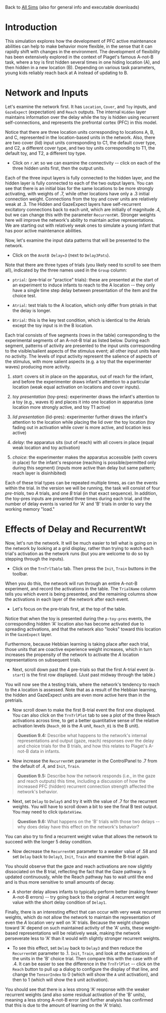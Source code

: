 Back to [All Sims](https://github.com/CompCogNeuro/sims) (also for general info and executable downloads)

# Introduction

This simulation explores how the development of PFC active maintenance abilities can help to make behavior more flexible, in the sense that it can rapidly shift with changes in the environment. The development of flexibility has been extensively explored in the context of Piaget's famous A-not-B task, where a toy is first hidden several times in one hiding location (A), and then hidden in a new location (B). Depending on various task parameters, young kids reliably reach back at A instead of updating to B.

# Network and Inputs

Let's examine the network first.  It has `Location`, `Cover`, and `Toy` inputs, and `GazeExpect` (expectation) and `Reach` outputs. The internal `Hidden` layer maintains information over the delay while the toy is hidden using recurrent self-connections, and represents the prefrontal cortex (PFC) in this model.

Notice that there are three location units corresponding to locations A, B, and C, represented in the location-based units in the network. Also, there are two cover (lid) input units corresponding to C1, the default cover type, and C2, a different cover type, and two toy units corresponding to T1, the default toy, and T2, a different toy type.

* Click on `r.Wt` so we can examine the connectivity -- click on each of the three hidden units first, then the output units.

Each of the three input layers is fully connected to the hidden layer, and the hidden layer is fully connected to each of the two output layers. You can see that there is an initial bias for the same locations to be more strongly activating, with weights of .7, while other locations have only a .3 initial connection weight. Connections from the toy and cover units are relatively weak at .3. The Hidden and GazeExpect layers have self-recurrent excitatory connections back to each unit, which are initially of magnitude .4, but we can change this with the parameter `RecurrentWt`.  Stronger weights here will improve the network's ability to maintain active representations. We are starting out with relatively weak ones to simulate a young infant that has poor active maintenance abilities.

Now, let's examine the input data patterns that will be presented to the network.

* Click on the `AnotB Delay=3` (next to `Delay3Pats`).

Note that there are three types of trials (you likely need to scroll to see them all), indicated by the three names used in the `Group` column:

*  `ptrial`: (pre-trial or "practice" trials): these are presented at the start of an experiment to induce infants to reach to the A location -- they only have a single time step delay between presentation of the item and the choice test.

* `Atrial`: test trials to the A location, which only differ from ptrials in that the delay is longer.

* `Btrial`: this is the key test condition, which is identical to the Atrials except the toy input is in the B location.

Each trial consists of five segments (rows in the table) corresponding to the experimental segments of an A-not-B trial as listed below. During each segment, patterns of activity are presented to the input units corresponding to the visible/salient aspects of the stimulus event; all other input units have no activity. The levels of input activity represent the salience of aspects of the stimulus, with more salient aspects (e.g. a toy that the experimenter waves) producing more activity.

1. *start*: covers sit in place on the apparatus, out of reach for the infant, and before the experimenter draws infant's attention to a particular location (weak equal activation on locations and cover inputs).

2. *toy presentation* (toy-pres): experimenter draws the infant's attention to a toy (e.g., waves it) and places it into one location in apparatus (one location more strongly active, and toy T1 active)

3. *lid presentation* (lid-pres): experimenter further draws the infant's attention to the location while placing the lid over the toy location (toy fading out in activation while cover is more active, and location less active)

4. *delay*: the apparatus sits (out of reach) with all covers in place (equal weak location and toy activation)

5. *choice*: the experimenter makes the apparatus accessible (with covers in place) for the infant's response (reaching is possible/permitted only during this segment) (inputs more active than delay but same pattern; reach layer is disinhibited) 

Each of these trial types can be repeated multiple times, as can the events within the trial. In the version we will be running, the task will consist of four *pre-trials*, two *A* trials, and one *B* trial (in that exact sequence). In addition, the toy-pres inputs are presented three times during each trial, and the number of delay events is varied for 'A' and 'B' trials in order to vary the working memory "load."

# Effects of Delay and RecurrentWt

Now, let's run the network. It will be much easier to tell what is going on in the network by looking at a grid display, rather than trying to watch each trial's activation as the network runs (but you are welcome to do so by stepping through the inputs).

* Click on the `TrnTrlTable` tab. Then press the `Init`, `Train` buttons in the toolbar.

When you do this, the network will run through an entire A-not-B experiment, and record the activations in the table. The `TrialName` column tells you which event is being presented, and the remaining columns show the activations in each layer of the network after each event.

* Let's focus on the pre-trials first, at the top of the table.

Notice that when the toy is presented during the `p-toy-pres` events, the corresponding hidden 'A' location also has become activated due to spreading activations, and that the network also "looks" toward this location in the `GazeExpect` layer.

Furthermore, because Hebbian learning is taking place after each trial, those units that are coactive experience weight increases, which in turn increases the propensity of the network to activate the *A* location representations on subsequent trials.

* Next, scroll down past the 4 pre-trials so that the first A-trial event (`A-start`) is the first row displayed. (Just past midway through the table.)

You will now see the `A` testing trials, where the network's tendency to reach to the `A` location is assessed. Note that as a result of the Hebbian learning, the hidden and GazeExpect units are even more active here than in the pretrials.

* Now scroll down to make the first B-trial event the first one displayed.  You can also click on the `TrnTrlPlot` tab to see a plot of the three Reach activations across time, to get a better quantitative sense of the relative activation levels (`Reach_00` is the A unit, `Reach_01` is the B unit).

> **Question 9.4:** Describe what happens to the network's internal representations and output (gaze, reach) responses over the delay and choice trials for the B trials, and how this relates to Piaget's A-not-B data in infants.

* Now increase the `RecurrentWt` parameter in the ControlPanel to .7 from the default of .4, and `Init`, `Train`.

> **Question 9.5:** Describe how the network responds (i.e., in the gaze and reach outputs) this time, including a discussion of how the increased PFC (hidden) recurrent connection strength affected the network's behavior.

* Next, set `Delay` to `Delay5` and try it with the value of .7 for the recurrent weights.  You will have to scroll down a bit to see the final B test output. You may need to click `UpdateView`.

> **Question 9.6:** What happens on the 'B' trials with those two delays -- why does delay have this effect on the network's behavior?

You can also try to find a recurrent weight value that allows the network to succeed with the longer 5 delay condition.

* Now decrease the `RecurrentWt` parameter to a weaker value of .58 and set `Delay` back to `Delay3`, `Init`, `Train` and examine the B-trial again.

You should observe that the gaze and reach activations are now slightly dissociated on the B trial, reflecting the fact that the Gaze pathway is updated continuously, while the Reach pathway has to wait until the end and is thus more sensitive to small amounts of decay.

* A shorter delay allows infants to typically perform better (making fewer A-not-B errors) -- try going back to the original .4 recurrent weight value with the short delay condition of `Delay1`.

Finally, there is an interesting effect that can occur with very weak recurrent weights, which do not allow the network to maintain the representation of even the *A* location very well on 'A' trials. Because the weight changes toward 'A' depend on such maintained activity of the 'A' units, these weight-based representations will be relatively weak, making the network perseverate less to 'A' than it would with slightly stronger recurrent weights.

* To see this effect, set `Delay` back to `Delay3` and then reduce the `RecurrentWt` parameter to .1.  `Init`, `Train`, and look at the activations of the units in the 'B' choice trial. Then compare this with the case with of .4.  It can be easier to see the difference in the `TrnTrlPlot` -- click on the `Reach` button to pull up a dialog to configure the display of that line, and change the `TensorIndex` to 0 (which will show the `A` unit activation), and then to 1 (which will show the `B` unit activation).

You should see that there is a less strong 'A' response with the weaker recurrent weights (and also some residual activation of the 'B' units), meaning a less strong A-not-B error (and further analysis has confirmed that this is due to the amount of learning on the 'A' trials).


